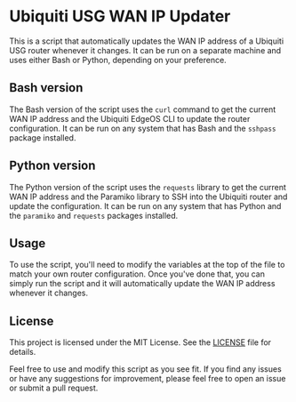 # Ubiquiti USG WAN IP Updater

This is a script that automatically updates the WAN IP address of a Ubiquiti USG router whenever it changes. It can be run on a separate machine and uses either Bash or Python, depending on your preference.

## Bash version

The Bash version of the script uses the `curl` command to get the current WAN IP address and the Ubiquiti EdgeOS CLI to update the router configuration. It can be run on any system that has Bash and the `sshpass` package installed.

## Python version

The Python version of the script uses the `requests` library to get the current WAN IP address and the Paramiko library to SSH into the Ubiquiti router and update the configuration. It can be run on any system that has Python and the `paramiko` and `requests` packages installed.

## Usage

To use the script, you'll need to modify the variables at the top of the file to match your own router configuration. Once you've done that, you can simply run the script and it will automatically update the WAN IP address whenever it changes.

## License

This project is licensed under the MIT License. See the [LICENSE](LICENSE) file for details.

Feel free to use and modify this script as you see fit. If you find any issues or have any suggestions for improvement, please feel free to open an issue or submit a pull request.

